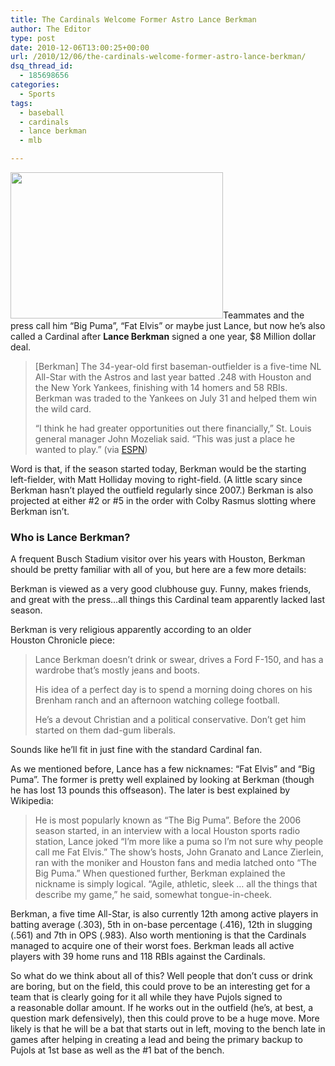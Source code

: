 ```yaml
---
title: The Cardinals Welcome Former Astro Lance Berkman
author: The Editor
type: post
date: 2010-12-06T13:00:25+00:00
url: /2010/12/06/the-cardinals-welcome-former-astro-lance-berkman/
dsq_thread_id:
  - 185698656
categories:
  - Sports
tags:
  - baseball
  - cardinals
  - lance berkman
  - mlb

---
```

[<img class="alignright size-full wp-image-8115" title="lance_berkman" src="http://media.punchingkitty.com/wordpress/2010/12/lance_berkman.jpeg" alt="" width="340" height="234" />][1]Teammates and the press call him &#8220;Big Puma&#8221;, &#8220;Fat Elvis&#8221; or maybe just Lance, but now he&#8217;s also called a Cardinal after **Lance Berkman** signed a one year, $8 Million dollar deal.

> [Berkman] The 34-year-old first baseman-outfielder is a five-time NL All-Star with the Astros and last year batted .248 with Houston and the New York Yankees, finishing with 14 homers and 58 RBIs. Berkman was traded to the Yankees on July 31 and helped them win the wild card.
> 
> &#8220;I think he had greater opportunities out there financially,&#8221; St. Louis general manager John Mozeliak said. &#8220;This was just a place he wanted to play.&#8221; (via <a href="http://sports.espn.go.com/mlb/news/story?id=5884287" target="_blank">ESPN</a>)

Word is that, if the season started today, Berkman would be the starting left-fielder, with Matt Holliday moving to right-field. (A little scary since Berkman hasn&#8217;t played the outfield regularly since 2007.) Berkman is also projected at either #2 or #5 in the order with Colby Rasmus slotting where Berkman isn&#8217;t.

### Who is Lance Berkman?

A frequent Busch Stadium visitor over his years with Houston, Berkman should be pretty familiar with all of you, but here are a few more details:

Berkman is viewed as a very good clubhouse guy. Funny, makes friends, and great with the press&#8230;all things this Cardinal team apparently lacked last season.

Berkman is very religious apparently according to an older Houston Chronicle piece:

> Lance Berkman doesn&#8217;t drink or swear, drives a Ford F-150, and has a wardrobe that&#8217;s mostly jeans and boots.
> 
> His idea of a perfect day is to spend a morning doing chores on his Brenham ranch and an afternoon watching college football.
> 
> He&#8217;s a devout Christian and a political conservative. Don&#8217;t get him started on them dad-gum liberals.

Sounds like he&#8217;ll fit in just fine with the standard Cardinal fan.

As we mentioned before, Lance has a few nicknames: &#8220;Fat Elvis&#8221; and &#8220;Big Puma&#8221;. The former is pretty well explained by looking at Berkman (though he has lost 13 pounds this offseason). The later is best explained by Wikipedia:

> He is most popularly known as &#8220;The Big Puma&#8221;. Before the 2006 season started, in an interview with a local Houston sports radio station, Lance joked &#8220;I&#8217;m more like a puma so I&#8217;m not sure why people call me Fat Elvis.&#8221; <span></span>The show&#8217;s hosts, John Granato and Lance Zierlein, ran with the moniker and Houston fans and media latched onto &#8220;The Big Puma.&#8221; When questioned further, Berkman explained the nickname is simply logical. &#8220;Agile, athletic, sleek &#8230; all the things that describe my game,&#8221; he said, somewhat tongue-in-cheek.

Berkman, a five time All-Star, is also currently 12th among active players in batting average (.303), 5th in on-base percentage (.416), 12th in slugging (.561) and 7th in OPS (.983). Also worth mentioning is that the Cardinals managed to acquire one of their worst foes. Berkman leads all active players with 39 home runs and 118 RBIs against the Cardinals.

So what do we think about all of this? Well people that don&#8217;t cuss or drink are boring, but on the field, this could prove to be an interesting get for a team that is clearly going for it all while they have Pujols signed to a reasonable dollar amount. If he works out in the outfield (he&#8217;s, at best, a question mark defensively), then this could prove to be a huge move. More likely is that he will be a bat that starts out in left, moving to the bench late in games after helping in creating a lead and being the primary backup to Pujols at 1st base as well as the #1 bat of the bench.

 [1]: http://media.punchingkitty.com/wordpress/2010/12/lance_berkman.jpeg